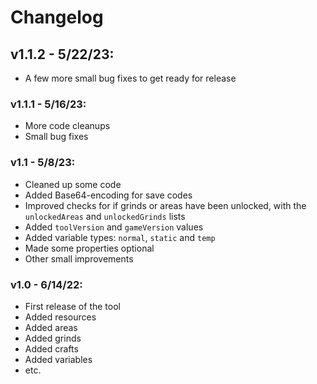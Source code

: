 # Changelog

## v1.1.2 - 5/22/23:
 - A few more small bug fixes to get ready for release

### v1.1.1 - 5/16/23:
 - More code cleanups
 - Small bug fixes


### v1.1 - 5/8/23:
 - Cleaned up some code
 - Added Base64-encoding for save codes
 - Improved checks for if grinds or areas have been unlocked, with the `unlockedAreas` and `unlockedGrinds` lists
 - Added `toolVersion` and `gameVersion` values
 - Added variable types: `normal`, `static` and `temp`
 - Made some properties optional
 - Other small improvements

### v1.0 - 6/14/22:
 - First release of the tool
 - Added resources
 - Added areas
 - Added grinds
 - Added crafts
 - Added variables
 - etc.